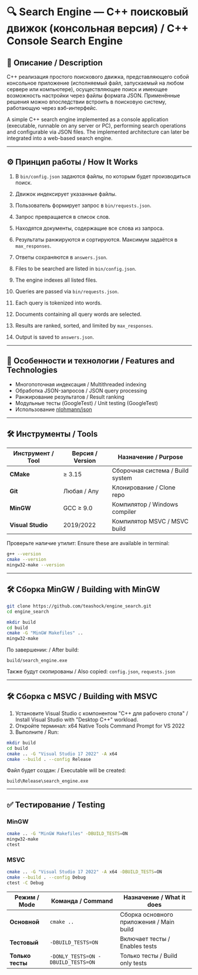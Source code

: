 
# 🔍 Search Engine — C++ поисковый движок (консольная версия) / C++ Console Search Engine

## 📄 Описание / Description
C++ реализация простого поискового движка, представляющего собой консольное приложение (исполняемый файл, запускаемый на любом сервере или компьютере), осуществляющее поиск и имеющее возможность настройки через файлы формата JSON. Применённые решения можно впоследствии встроить в поисковую систему, работающую через вэб-интерфейс.

A simple C++ search engine implemented as a console application (executable, runnable on any server or PC), performing search operations and configurable via JSON files. The implemented architecture can later be integrated into a web-based search engine.

---

## ⚙️ Принцип работы / How It Works
1. В `bin/config.json` задаются файлы, по которым будет производиться поиск.
2. Движок индексирует указанные файлы.
3. Пользователь формирует запрос в `bin/requests.json`.
4. Запрос превращается в список слов.
5. Находятся документы, содержащие все слова из запроса.
6. Результаты ранжируются и сортируются. Максимум задаётся в `max_responses`.
7. Ответы сохраняются в `answers.json`.
   
1. Files to be searched are listed in `bin/config.json`.
2. The engine indexes all listed files.
3. Queries are passed via `bin/requests.json`.
4. Each query is tokenized into words.
5. Documents containing all query words are selected.
6. Results are ranked, sorted, and limited by `max_responses`.
7. Output is saved to `answers.json`.

---

## 🧩 Особенности и технологии / Features and Technologies
- Многопоточная индексация / Multithreaded indexing
- Обработка JSON-запросов / JSON query processing
- Ранжирование результатов / Result ranking
- Модульные тесты (GoogleTest) / Unit testing (GoogleTest)
- Использование [nlohmann/json](https://github.com/nlohmann/json)

---

## 🛠️ Инструменты / Tools

| Инструмент / Tool | Версия / Version | Назначение / Purpose |
| ----------------- | ---------------- | --------------------- |
| **CMake**         | ≥ 3.15           | Сборочная система / Build system |
| **Git**           | Любая / Any      | Клонирование / Clone repo |
| **MinGW**         | GCC ≥ 9.0        | Компилятор / Windows compiler |
| **Visual Studio** | 2019/2022        | Компилятор MSVC / MSVC build |

Проверьте наличие утилит:
Ensure these are available in terminal:
```bash
g++ --version
cmake --version
mingw32-make --version
```

---

## 🛠️ Сборка MinGW / Building with MinGW

```bash
git clone https://github.com/teashock/engine_search.git
cd engine_search

mkdir build
cd build
cmake -G "MinGW Makefiles" ..
mingw32-make
```

По завершении: / After build:
```
build/search_engine.exe
```

Также будут скопированы / Also copied: `config.json`, `requests.json`

---

## 🛠️ Сборка c MSVC / Building with MSVC

1. Установите Visual Studio с компонентом "C++ для рабочего стола" / Install Visual Studio with "Desktop C++" workload.
2. Откройте терминал: x64 Native Tools Command Prompt for VS 2022
3. Выполните / Run:
```bash
mkdir build
cd build
cmake .. -G "Visual Studio 17 2022" -A x64
cmake --build . --config Release
```

Файл будет создан: / Executable will be created:
```
build\Release\search_engine.exe
```

---

## ✅ Тестирование / Testing

### MinGW
```bash
cmake .. -G "MinGW Makefiles" -DBUILD_TESTS=ON
mingw32-make
ctest
```

### MSVC
```bash
cmake .. -G "Visual Studio 17 2022" -A x64 -DBUILD_TESTS=ON
cmake --build . --config Debug
ctest -C Debug
```

| Режим / Mode       | Команда / Command                     | Назначение / What it does                 |
| ------------------ | ------------------------------------- | ----------------------------------------- |
| **Основной**       | `cmake ..`                            | Сборка основного приложения / Main build |
| **Тестовый**       | `-DBUILD_TESTS=ON`                    | Включает тесты / Enables tests            |
| **Только тесты**   | `-DONLY_TESTS=ON -DBUILD_TESTS=ON`    | Только тесты / Build only tests           |
